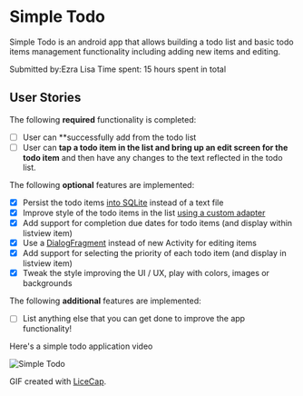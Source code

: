 # Simple Todo 

Simple Todo is an android app that allows building a todo list and basic todo items management functionality including 
adding new items and editing.

Submitted by:Ezra Lisa
Time spent: 15 hours spent in total

## User Stories

The following **required** functionality is completed:

* [ ] User can **successfully add  from the todo list
* [ ] User can **tap a todo item in the list and bring up an edit screen for the todo item** and then have any changes to the text reflected in the todo list.

The following **optional** features are implemented:

* [x] Persist the todo items [into SQLite](http://guides.codepath.com/android/Persisting-Data-to-the-Device#sqlite) instead of a text file
* [x] Improve style of the todo items in the list [using a custom adapter](http://guides.codepath.com/android/Using-an-ArrayAdapter-with-ListView)
* [x] Add support for completion due dates for todo items (and display within listview item)
* [x] Use a [DialogFragment](http://guides.codepath.com/android/Using-DialogFragment) instead of new Activity for editing items
* [x] Add support for selecting the priority of each todo item (and display in listview item)
* [x] Tweak the style improving the UI / UX, play with colors, images or backgrounds

The following **additional** features are implemented:

* [ ] List anything else that you can get done to improve the app functionality!


Here's a simple todo application video

<img src='http://i.imgur.com/2MoTViE.gif' title='Simple Todo' width='' alt='Simple Todo' />

GIF created with [LiceCap](http://www.cockos.com/licecap/).


